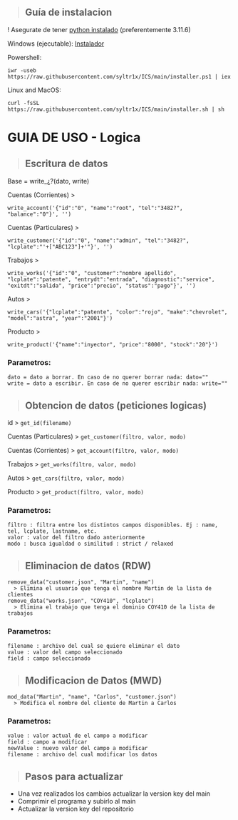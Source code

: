 > ## **Guía de instalacion**
! Asegurate de tener [python instalado](https://www.python.org/ftp/python/3.11.6/python-3.11.6-amd64.exe) (preferentemente 3.11.6)

Windows (ejecutable):
[Instalador](https://raw.githubusercontent.com/syltr1x/ICS/main/installer.exe)

Powershell:
```
iwr -useb https://raw.githubusercontent.com/syltr1x/ICS/main/installer.ps1 | iex
```
Linux and MacOS:
```
curl -fsSL https://raw.githubusercontent.com/syltr1x/ICS/main/installer.sh | sh
```
# GUIA DE USO - Logica
> ## **Escritura de datos**
Base = write_¿?(dato, write)

Cuentas (Corrientes) > 
```
write_account('{"id":"0", "name":"root", "tel":"3482?", "balance":"0"}', '')
```
Cuentas (Particulares) > 
```
write_customer('{"id":"0", "name":"admin", "tel":"3482?", "lcplate":"'+["ABC123"]+'"}', '')
```
Trabajos > 
```
write_works('{"id":"0", "customer":"nombre apellido", "lcplate":"patente", "entrydt":"entrada", "diagnostic":"service", "exitdt":"salida", "price":"precio", "status":"pago"}', '')
```
Autos > 
```
write_cars('{"lcplate":"patente", "color":"rojo", "make":"chevrolet", "model":"astra", "year":"2001"}')
```
Producto > 
```
write_product('{"name":"inyector", "price":"8000", "stock":"20"}')
```
### Parametros:
```
dato = dato a borrar. En caso de no querer borrar nada: dato=""
write = dato a escribir. En caso de no querer escribir nada: write=""
```
> ## **Obtencion de datos (peticiones logicas)**

id > ```get_id(filename)```

Cuentas (Particulares) > ```get_customer(filtro, valor, modo)```

Cuentas (Corrientes) > ```get_account(filtro, valor, modo)```

Trabajos > ```get_works(filtro, valor, modo)```

Autos > ```get_cars(filtro, valor, modo)```

Producto > ```get_product(filtro, valor, modo)```

### Parametros:
```
filtro : filtra entre los distintos campos disponibles. Ej : name, tel, lcplate, lastname, etc.
valor : valor del filtro dado anteriormente
modo : busca igualdad o similitud : strict / relaxed
```
> ## **Eliminacion de datos (RDW)**
```
remove_data("customer.json", "Martin", "name") 
  > Elimina el usuario que tenga el nombre Martin de la lista de clientes
remove_data("works.json", "COY410", "lcplate")
  > Elimina el trabajo que tenga el dominio COY410 de la lista de trabajos
```
### Parametros:
```
filename : archivo del cual se quiere eliminar el dato
value : valor del campo seleccionado
field : campo seleccionado
```
> ## **Modificacion de Datos (MWD)**
```
mod_data("Martin", "name", "Carlos", "customer.json")
  > Modifica el nombre del cliente de Martin a Carlos
```
### Parametros:
```
value : valor actual de el campo a modificar
field : campo a modificar
newValue : nuevo valor del campo a modificar
filename : archivo del cual modificar los datos
```

> ## **Pasos para actualizar**
* Una vez realizados los cambios actualizar la version key del main
* Comprimir el programa y subirlo al main
* Actualizar la version key del repositorio
